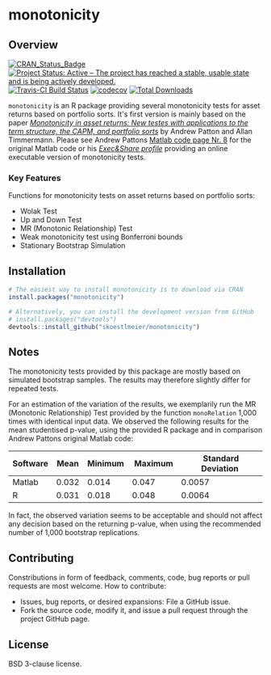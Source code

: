 # monotonicity

Overview
--------
[![CRAN_Status_Badge](http://www.r-pkg.org/badges/version/monotonicity)](https://cran.r-project.org/package=monotonicity)
[![Project Status: Active – The project has reached a stable, usable state and is being actively developed.](http://www.repostatus.org/badges/latest/active.svg)](http://www.repostatus.org/#active)
[![Travis-CI Build Status](https://travis-ci.org/skoestlmeier/monotonicity.svg?branch=master)](https://travis-ci.org/skoestlmeier/monotonicity)
[![codecov](https://codecov.io/gh/skoestlmeier/monotonicity/branch/master/graph/badge.svg)](https://codecov.io/gh/skoestlmeier/monotonicity)
[![Total Downloads](https://cranlogs.r-pkg.org/badges/grand-total/monotonicity?color=blue)](https://CRAN.R-project.org/package=monotonicity)

`monotonicity` is an R package providing several monotonicity tests for asset returns based on portfolio sorts. It's first version is mainly based on the paper *[Monotonicity in asset returns: New testes with applications to the term structure, the CAPM, and portfolio sorts](https://doi.org/10.1016/0304-4076(89)90094-8)* by Andrew Patton and Allan Timmermann. Please see Andrew Pattons [Matlab code page Nr. 8](https://public.econ.duke.edu/~ap172/code.html) for the original Matlab code or his *[Exec&Share profile](http://www.execandshare.org/CompanionSite/site.do?siteId=56)* providing an online executable version of monotonicity tests.


### Key Features
Functions for monotonicity tests on asset returns based on portfolio sorts:

* Wolak Test
* Up and Down Test
* MR (Monotonic Relationship) Test
* Weak monotonicity test using Bonferroni bounds
* Stationary Bootstrap Simulation

Installation
------------
```r
# The easiest way to install monotonicity is to download via CRAN
install.packages("monotonicity")

# Alternatively, you can install the development version from GitHub
# install.packages("devtools")
devtools::install_github("skoestlmeier/monotonicity")
```
Notes
-----
The monotonicity tests provided by this package are mostly based on simulated bootstrap samples. The results may therefore slightly differ for repeated tests.

For an estimation of the variation of the results, we exemplarily run the MR (Monotonic Relationship) Test provided by the function `monoRelation` 1,000 times with identical input data. We observed the following results for the mean studentised p-value, using the provided R package and in comparison Andrew Pattons original Matlab code:


| Software | Mean | Minimum | Maximum | Standard Deviation
| --- | --- | --- | --- | ---|
| Matlab | 0.032 | 0.014 | 0.047 | 0.0057
| R | 0.031 | 0.018 | 0.048 | 0.0064

In fact, the observed variation seems to be acceptable and should not affect any decision based on the returning p-value, when using the recommended number of 1,000 bootstrap replications.


Contributing
------------
Constributions in form of feedback, comments, code, bug reports or pull requests are most welcome. How to contribute:

* Issues, bug reports, or desired expansions: File a GitHub issue.
* Fork the source code, modify it, and issue a pull request through the project GitHub page.

License
-------
BSD 3-clause license.
